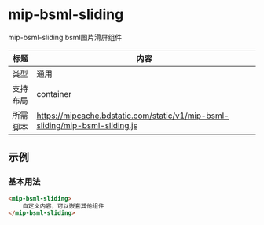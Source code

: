 # mip-bsml-sliding

mip-bsml-sliding bsml图片滑屏组件

标题|内容
----|----
类型|通用
支持布局|container
所需脚本|https://mipcache.bdstatic.com/static/v1/mip-bsml-sliding/mip-bsml-sliding.js

## 示例

### 基本用法
```html
<mip-bsml-sliding>
    自定义内容，可以嵌套其他组件
</mip-bsml-sliding>
```


